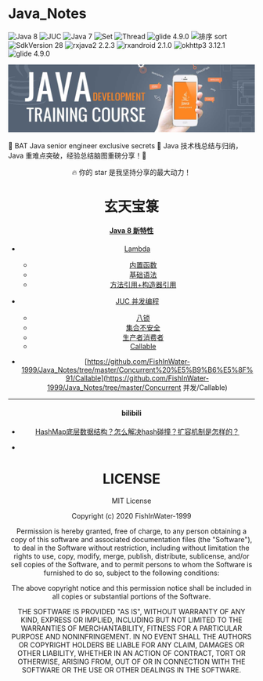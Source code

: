 # Java_Notes

![Java 8](https://img.shields.io/badge/Java-8-orange.svg?style=flat)
![JUC](https://img.shields.io/badge/juc-高并发-green.svg?style=flat)
![Java 7](https://img.shields.io/badge/Java-7-red.svg?style=flat)
![Set](https://img.shields.io/badge/set-集合-grown.svg?style=flat)
![Thread](https://img.shields.io/badge/Thread-线程池-blue.svg?style=flat)
![glide 4.9.0](https://img.shields.io/badge/哈希表-HashTable-green.svg?style=flat)
![排序 sort](https://img.shields.io/badge/注解-annotation-orange.svg?style=flat)
![SdkVersion 28](https://img.shields.io/badge/反射-invoke-green.svg?style=flat)
![rxjava2 2.2.3](https://img.shields.io/badge/接口-interface-red.svg?style=flat)
![rxandroid 2.1.0](https://img.shields.io/badge/类-class-grown.svg?style=flat)
![okhttp3 3.12.1](https://img.shields.io/badge/URL-网络-blue.svg?style=flat)
![glide 4.9.0](https://img.shields.io/badge/面试-interview-green.svg?style=flat)



![java](https://github.com/FishInWater-1999/Java_Notes/blob/master/java_bac.jpg)



🚀 BAT Java senior engineer exclusive secrets 🐂 Java 技术栈总结与归纳，Java 重难点突破，经验总结脑图重磅分享！🐂



<center>🔥 你的 star 是我坚持分享的最大动力！<center>



# 玄天宝箓



#### [Java 8 新特性](https://github.com/FishInWater-1999/Java_Notes/tree/master/Java8%20新特性)

- [Lambda](https://github.com/FishInWater-1999/Java_Notes/tree/master/Java8%20%E6%96%B0%E7%89%B9%E6%80%A7/Lambda)
  - [内置函数](https://github.com/FishInWater-1999/Java_Notes/tree/master/Java8%20%E6%96%B0%E7%89%B9%E6%80%A7/Lambda/%E5%86%85%E7%BD%AE%E5%87%BD%E6%95%B0)
  - [基础语法](https://github.com/FishInWater-1999/Java_Notes/tree/master/Java8%20%E6%96%B0%E7%89%B9%E6%80%A7/Lambda/%E5%9F%BA%E7%A1%80%E8%AF%AD%E6%B3%95)
  - [方法引用+构造器引用](https://github.com/FishInWater-1999/Java_Notes/tree/master/Java8%20%E6%96%B0%E7%89%B9%E6%80%A7/Lambda/%E6%96%B9%E6%B3%95%E5%BC%95%E7%94%A8%2B%E6%9E%84%E9%80%A0%E5%99%A8%E5%BC%95%E7%94%A8)

- [JUC 并发编程](https://github.com/FishInWater-1999/Java_Notes/tree/master/Concurrent%20%E5%B9%B6%E5%8F%91)
  - [八锁](https://github.com/FishInWater-1999/Java_Notes/tree/master/Concurrent%20%E5%B9%B6%E5%8F%91/%E5%85%AB%E9%94%81)
  - [集合不安全](https://github.com/FishInWater-1999/Java_Notes/tree/master/Concurrent%20%E5%B9%B6%E5%8F%91/%E9%9B%86%E5%90%88%E4%B8%8D%E5%AE%89%E5%85%A8)
  - [生产者消费者](https://github.com/FishInWater-1999/Java_Notes/tree/master/Concurrent%20%E5%B9%B6%E5%8F%91/%E7%94%9F%E4%BA%A7%E8%80%85_%E6%B6%88%E8%B4%B9%E8%80%85)
  - [Callable](https://github.com/FishInWater-1999/Java_Notes/tree/master/Concurrent%20%E5%B9%B6%E5%8F%91/Callable)

- [https://github.com/FishInWater-1999/Java_Notes/tree/master/Concurrent%20%E5%B9%B6%E5%8F%91/Callable](https://github.com/FishInWater-1999/Java_Notes/tree/master/Concurrent 并发/Callable)

----------------------------------------------------------------------------------------------------------------------------------
  
#### bilibili
  
  - [HashMap底层数据结构？怎么解决hash碰撞？扩容机制是怎样的？](https://github.com/hornhuang/Java_Notes/blob/master/bilibili/2021/06/HashMap%E5%BA%95%E5%B1%82%E6%95%B0%E6%8D%AE%E7%BB%93%E6%9E%84%EF%BC%9F%E6%80%8E%E4%B9%88%E8%A7%A3%E5%86%B3hash%E7%A2%B0%E6%92%9E%EF%BC%9F%E6%89%A9%E5%AE%B9%E6%9C%BA%E5%88%B6%E6%98%AF%E6%80%8E%E6%A0%B7%E7%9A%84%EF%BC%9F)

  - []()

# LICENSE

MIT License

Copyright (c) 2020 FishInWater-1999

Permission is hereby granted, free of charge, to any person obtaining a copy
of this software and associated documentation files (the "Software"), to deal
in the Software without restriction, including without limitation the rights
to use, copy, modify, merge, publish, distribute, sublicense, and/or sell
copies of the Software, and to permit persons to whom the Software is
furnished to do so, subject to the following conditions:

The above copyright notice and this permission notice shall be included in all
copies or substantial portions of the Software.

THE SOFTWARE IS PROVIDED "AS IS", WITHOUT WARRANTY OF ANY KIND, EXPRESS OR
IMPLIED, INCLUDING BUT NOT LIMITED TO THE WARRANTIES OF MERCHANTABILITY,
FITNESS FOR A PARTICULAR PURPOSE AND NONINFRINGEMENT. IN NO EVENT SHALL THE
AUTHORS OR COPYRIGHT HOLDERS BE LIABLE FOR ANY CLAIM, DAMAGES OR OTHER
LIABILITY, WHETHER IN AN ACTION OF CONTRACT, TORT OR OTHERWISE, ARISING FROM,
OUT OF OR IN CONNECTION WITH THE SOFTWARE OR THE USE OR OTHER DEALINGS IN THE
SOFTWARE.
